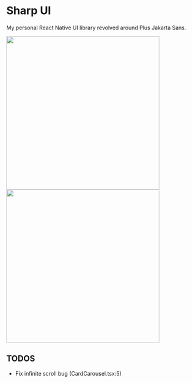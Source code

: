 # Sharp UI

My personal React Native UI library revolved around Plus Jakarta Sans.

<div class="flex flex-row">
<img src="https://user-images.githubusercontent.com/19865145/124398781-8f04a580-dce5-11eb-8f88-1850b5d9252f.png" width=400 />
<img src="https://user-images.githubusercontent.com/19865145/124398789-9cba2b00-dce5-11eb-9ddc-7e1a0925c3b1.png" width=400 />
</div>


## TODOS

- Fix infinite scroll bug (CardCarousel.tsx:5)
